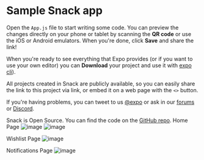 # Sample Snack app

Open the `App.js` file to start writing some code. You can preview the changes directly on your phone or tablet by scanning the **QR code** or use the iOS or Android emulators. When you're done, click **Save** and share the link!

When you're ready to see everything that Expo provides (or if you want to use your own editor) you can **Download** your project and use it with [expo cli](https://docs.expo.dev/get-started/installation/#expo-cli)).

All projects created in Snack are publicly available, so you can easily share the link to this project via link, or embed it on a web page with the `<>` button.

If you're having problems, you can tweet to us [@expo](https://twitter.com/expo) or ask in our [forums](https://forums.expo.dev/c/expo-dev-tools/61) or [Discord](https://chat.expo.dev/).

Snack is Open Source. You can find the code on the [GitHub repo](https://github.com/expo/snack).
Home Page
![image](https://github.com/user-attachments/assets/27e22ae6-3b54-4b8b-86be-d6c18d164467)
![image](https://github.com/user-attachments/assets/78a3e87c-62d4-4550-8b86-a9cc9ad17629)

Wishlist Page
![image](https://github.com/user-attachments/assets/241c4bbc-30f3-4333-be00-909447c1c170)

Notifications Page
![image](https://github.com/user-attachments/assets/7b3d3e74-6cf1-4ca8-a983-db5d37d19c76)

